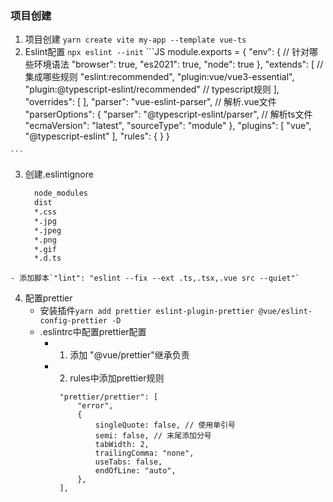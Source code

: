 ### 项目创建
  1. 项目创建
     `yarn create vite my-app --template vue-ts`
  2. Eslint配置 `npx eslint --init`
    ```JS
      module.exports = {
        "env": {
            // 针对哪些环境语法
            "browser": true,
            "es2021": true,
            "node": true
        },
        "extends": [
            // 集成哪些规则
            "eslint:recommended",
            "plugin:vue/vue3-essential",
            "plugin:@typescript-eslint/recommended" // typescript规则
        ],
        "overrides": [
        ],
        "parser": "vue-eslint-parser", // 解析.vue文件
        "parserOptions": {
            "parser": "@typescript-eslint/parser",  // 解析ts文件
            "ecmaVersion": "latest",
            "sourceType": "module"
        },
        "plugins": [
            "vue",
            "@typescript-eslint"
        ],
        "rules": {
        }
    }

    ```
  3. 创建.eslintignore
      ```txt
        node_modules
        dist
        *.css
        *.jpg
        *.jpeg
        *.png
        *.gif
        *.d.ts
      ```
    - 添加脚本`"lint": "eslint --fix --ext .ts,.tsx,.vue src --quiet"`

  4. 配置prettier
      - 安装插件`yarn add prettier eslint-plugin-prettier @vue/eslint-config-prettier -D`
      - .eslintrc中配置prettier配置
        - 1. 添加 "@vue/prettier"继承负责
        - 2. rules中添加prettier规则
           ```TXT
            "prettier/prettier": [
                "error",
                {
                    singleQuote: false, // 使用单引号
                    semi: false, // 末尾添加分号
                    tabWidth: 2,
                    trailingComma: "none",
                    useTabs: false,
                    endOfLine: "auto",
                },
            ],
           ```
